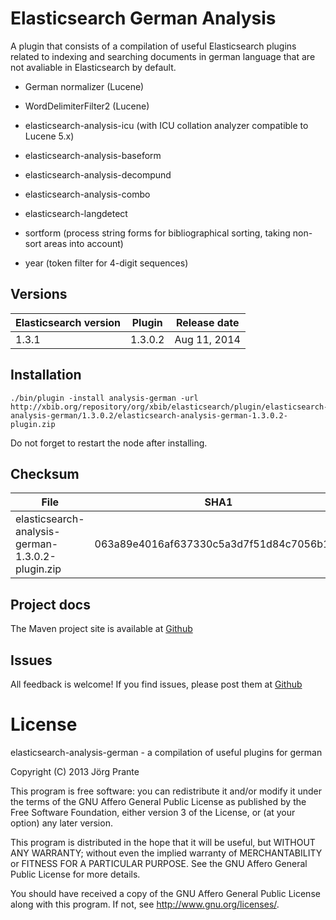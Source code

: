 # Elasticsearch German Analysis

A plugin that consists of a compilation of useful Elasticsearch plugins related to indexing and searching documents in german language that are not avaliable in Elasticsearch by default.

- German normalizer (Lucene)

- WordDelimiterFilter2 (Lucene)

- elasticsearch-analysis-icu (with ICU collation analyzer compatible to Lucene 5.x)

- elasticsearch-analysis-baseform

- elasticsearch-analysis-decompund

- elasticsearch-analysis-combo

- elasticsearch-langdetect

- sortform (process string forms for bibliographical sorting, taking non-sort areas into account)

- year (token filter for 4-digit sequences)

## Versions

| Elasticsearch version    | Plugin      | Release date |
| ------------------------ | ----------- | -------------|
| 1.3.1                    | 1.3.0.2     | Aug 11, 2014 |

## Installation

    ./bin/plugin -install analysis-german -url http://xbib.org/repository/org/xbib/elasticsearch/plugin/elasticsearch-analysis-german/1.3.0.2/elasticsearch-analysis-german-1.3.0.2-plugin.zip

Do not forget to restart the node after installing.

## Checksum

| File                                                 | SHA1                                     |
| ---------------------------------------------------- | -----------------------------------------|
| elasticsearch-analysis-german-1.3.0.2-plugin.zip     | 063a89e4016af637330c5a3d7f51d84c7056b182 |

## Project docs

The Maven project site is available at [Github](http://jprante.github.io/elasticsearch-analysis-german)

## Issues

All feedback is welcome! If you find issues, please post them at [Github](https://github.com/jprante/elasticsearch-analysis-german/issues)

# License

elasticsearch-analysis-german - a compilation of useful plugins for german

Copyright (C) 2013 Jörg Prante

This program is free software: you can redistribute it and/or modify
it under the terms of the GNU Affero General Public License as published by
the Free Software Foundation, either version 3 of the License, or
(at your option) any later version.

This program is distributed in the hope that it will be useful,
but WITHOUT ANY WARRANTY; without even the implied warranty of
MERCHANTABILITY or FITNESS FOR A PARTICULAR PURPOSE.  See the
GNU Affero General Public License for more details.

You should have received a copy of the GNU Affero General Public License
along with this program.  If not, see <http://www.gnu.org/licenses/>.